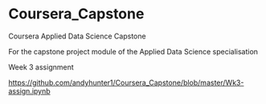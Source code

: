 # Coursera_Capstone
Coursera Applied Data Science Capstone

For the capstone project module of the Applied Data Science specialisation

Week 3 assignment

https://github.com/andyhunter1/Coursera_Capstone/blob/master/Wk3-assign.ipynb
